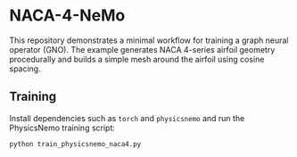 # NACA-4-NeMo

This repository demonstrates a minimal workflow for training a graph neural operator (GNO).
The example generates NACA 4-series airfoil geometry procedurally and builds a simple mesh
around the airfoil using cosine spacing.

## Training

Install dependencies such as `torch` and `physicsnemo` and run the PhysicsNemo training script:

```bash
python train_physicsnemo_naca4.py
```

